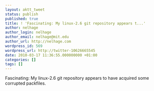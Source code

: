 ```yaml
---
layout: aktt_tweet
status: publish
published: true
title: ! 'Fascinating: My linux-2.6 git repository appears t...'
author: nelhage
author_login: nelhage
author_email: nelhage@mit.edu
author_url: http://nelhage.com
wordpress_id: 569
wordpress_url: http://twitter-10626665545
date: 2010-03-17 11:36:55.000000000 +01:00
categories: []
tags: []
---
```

Fascinating: My linux-2.6 git repository appears to have acquired
some corrupted packfiles.
